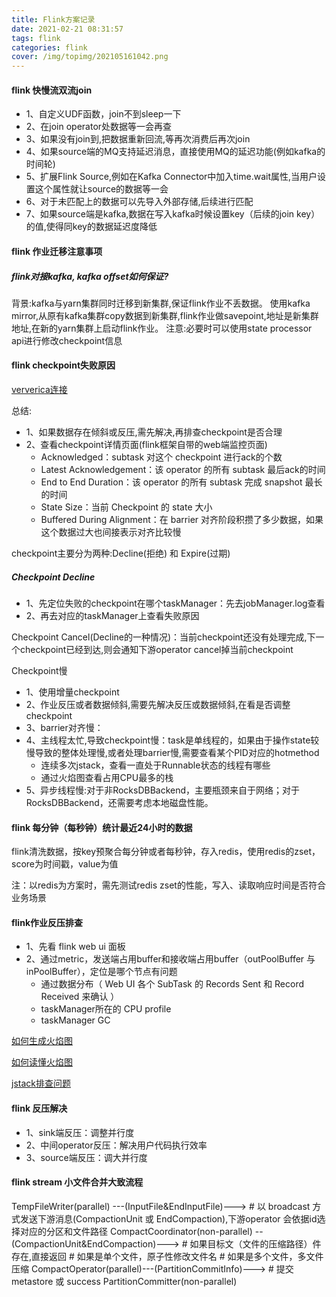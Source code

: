 ```yaml
---
title: Flink方案记录
date: 2021-02-21 08:31:57
tags: flink
categories: flink
cover: /img/topimg/202105161042.png
---
```



#### flink 快慢流双流join

* 1、自定义UDF函数，join不到sleep一下
* 2、在join operator处数据等一会再查
* 3、如果没有join到,把数据重新回流,等再次消费后再次join
* 4、如果source端的MQ支持延迟消息，直接使用MQ的延迟功能(例如kafka的时间轮)
* 5、扩展Flink Source,例如在Kafka Connector中加入time.wait属性,当用户设置这个属性就让source的数据等一会
* 6、对于未匹配上的数据可以先导入外部存储,后续进行匹配  
* 7、如果source端是kafka,数据在写入kafka时候设置key（后续的join key）的值,使得同key的数据延迟度降低

#### flink 作业迁移注意事项
##### flink对接kafka, kafka offset如何保证?
背景:kafka与yarn集群同时迁移到新集群,保证flink作业不丢数据。
使用kafka mirror,从原有kafka集群copy数据到新集群,flink作业做savepoint,地址是新集群地址,在新的yarn集群上启动flink作业。
注意:必要时可以使用state processor api进行修改checkpoint信息


#### flink checkpoint失败原因
[ververica连接](https://ververica.cn/developers/flick-checkpoint-troubleshooting-practical-guide/)

总结:
* 1、如果数据存在倾斜或反压,需先解决,再排查checkpoint是否合理
* 2、查看checkpoint详情页面(flink框架自带的web端监控页面)
    * Acknowledged：subtask 对这个 checkpoint 进行ack的个数
    * Latest Acknowledgement：该 operator 的所有 subtask 最后ack的时间
    * End to End Duration：该 operator 的所有 subtask 完成 snapshot 最长的时间
    * State Size：当前 Checkpoint 的 state 大小
    * Buffered During Alignment：在 barrier 对齐阶段积攒了多少数据，如果这个数据过大也间接表示对齐比较慢
    
checkpoint主要分为两种:Decline(拒绝) 和 Expire(过期)

##### Checkpoint Decline
* 1、先定位失败的checkpoint在哪个taskManager：先去jobManager.log查看
* 2、再去对应的taskManager上查看失败原因

Checkpoint Cancel(Decline的一种情况)：当前checkpoint还没有处理完成,下一个checkpoint已经到达,则会通知下游operator cancel掉当前checkpoint

Checkpoint慢

* 1、使用增量checkpoint
* 2、作业反压或者数据倾斜,需要先解决反压或数据倾斜,在看是否调整checkpoint
* 3、barrier对齐慢：
* 4、主线程太忙,导致checkpoint慢：task是单线程的，如果由于操作state较慢导致的整体处理慢,或者处理barrier慢,需要查看某个PID对应的hotmethod
    * 连续多次jstack，查看一直处于Runnable状态的线程有哪些
    * 通过火焰图查看占用CPU最多的栈
* 5、异步线程慢:对于非RocksDBBackend，主要瓶颈来自于网络；对于RocksDBBackend，还需要考虑本地磁盘性能。


#### flink 每分钟（每秒钟）统计最近24小时的数据

flink清洗数据，按key预聚合每分钟或者每秒钟，存入redis，使用redis的zset，score为时间戳，value为值

注：以redis为方案时，需先测试redis zset的性能，写入、读取响应时间是否符合业务场景

#### flink作业反压排查
* 1、先看 flink web ui 面板
* 2、通过metric，发送端占用buffer和接收端占用buffer（outPoolBuffer 与 inPoolBuffer），定位是哪个节点有问题
    * 通过数据分布（ Web UI 各个 SubTask 的 Records Sent 和 Record Received 来确认 ）
    * taskManager所在的 CPU profile
    * taskManager GC

[如何生成火焰图](https://www.cnblogs.com/CarpenterLee/p/7467283.html)

[如何读懂火焰图](https://www.ruanyifeng.com/blog/2017/09/flame-graph.html)

[jstack排查问题](https://blog.csdn.net/moakun/article/details/80086777)

#### flink 反压解决
* 1、sink端反压：调整并行度
* 2、中间operator反压：解决用户代码执行效率
* 3、source端反压：调大并行度

#### flink stream 小文件合并大致流程
TempFileWriter(parallel) ---(InputFile&EndInputFile)--->
    # 以 broadcast 方式发送下游消息(CompactionUnit 或 EndCompaction),下游operator 会依据id选择对应的分区和文件路径
    CompactCoordinator(non-parallel) --(CompactionUnit&EndCompaction)--->
        # 如果目标文（文件的压缩路径）件存在,直接返回
        # 如果是单个文件，原子性修改文件名
        # 如果是多个文件，多文件压缩
        CompactOperator(parallel)---(PartitionCommitInfo)--->
            # 提交metastore 或 success
            PartitionCommitter(non-parallel)